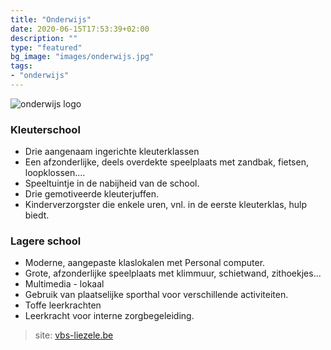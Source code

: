 ```yaml
---
title: "Onderwijs"
date: 2020-06-15T17:53:39+02:00
description: ""
type: "featured"
bg_image: "images/onderwijs.jpg"
tags:
- "onderwijs"
---
```


![onderwijs logo](/images/onderwijs.png#floatleft)
### Kleuterschool
- Drie aangenaam ingerichte kleuterklassen
- Een afzonderlijke, deels overdekte speelplaats met zandbak, fietsen, loopklossen....
- Speeltuintje in de nabijheid van de school.
- Drie gemotiveerde kleuterjuffen.
- Kinderverzorgster die enkele uren, vnl. in de eerste kleuterklas, hulp biedt.

### Lagere school
- Moderne, aangepaste klaslokalen met Personal computer.
- Grote, afzonderlijke speelplaats met klimmuur, schietwand, zithoekjes...
- Multimedia - lokaal
- Gebruik van plaatselijke sporthal voor verschillende activiteiten.
- Toffe leerkrachten
- Leerkracht voor interne zorgbegeleiding.

> site: [vbs-liezele.be](https://www.vbs-liezele.be/)



